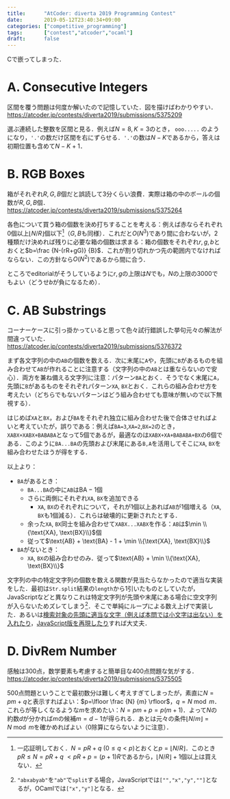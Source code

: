 ```yaml
---
title:      "AtCoder: diverta 2019 Programming Contest"
date:       2019-05-12T23:40:34+09:00
categories: ["competitive_programming"]
tags:       ["contest","atcoder","ocaml"]
draft:      false
---
```


Cで嵌ってしまった．

# A. Consecutive Integers

区間を覆う問題は何度か解いたので記憶していた．図を描けばわかりやすい． https://atcoder.jp/contests/diverta2019/submissions/5375209

選ぶ連続した整数を区間と見る．例えば$N=8,K=3$のとき，
`ooo.....`
のようになり，`'.'`の数だけ区間を右にずらせる．`'.'`の数は$N-K$であるから，答えは初期位置も含めて$N-K+1$．

# B. RGB Boxes

箱がそれぞれ$R,G,B$個だと誤読して3分くらい浪費．実際は箱の中のボールの個数が$R,G,B$個． https://atcoder.jp/contests/diverta2019/submissions/5375264

各色について買う箱の個数を決め打ちすることを考える：例えば赤ならそれぞれ$0$個以上$\lfloor N/R \rfloor$個以下[^1]（$G,B$も同様）．これだと$O(N^{3})$であり間に合わないが，2種類だけ決めれば残りに必要な箱の個数は求まる：箱の個数をそれぞれ$r,g,b$とおくと$b=\frac {N-(rR+gG)} {B}$．これが割り切れかつ先の範囲内でなければならない．この方針なら$O(N^2)$であるから間に合う．

ところでeditorialがそうしているように$r,g$の上限は$N$でも，$N$の上限の$3000$でもよい（どうせ$b$が負になるため）．

[^1]: 一応証明しておく．$N=pR+q\ (0 \le q \lt p)$とおくと$p=\lfloor N/R \rfloor$．このとき$pR \le N = pR+q$ $\lt pR+p = (p+1) R$であるから，$\lfloor N/R \rfloor + 1$個以上は買えない．

# C. AB Substrings

コーナーケースに引っ掛かっていると思って色々試行錯誤した挙句元々の解法が間違っていた． https://atcoder.jp/contests/diverta2019/submissions/5376372

まず各文字列の中の`AB`の個数を数える．次に末尾に`A`や，先頭に`B`があるものを組み合わせて`AB`が作れることに注意する（文字列の中の`AB`とは重ならないので安心）．両方を兼ね備える文字列に注意：パターン`BA`とおく．そうでなく末尾に`A`，先頭に`B`があるものをそれぞれパターン`XA`, `BX`とおく．これらの組み合わせ方を考えたい（どちらでもないパターンはどう組み合わせても意味が無いので以下無視する）．

はじめば`XA`と`BX`，および`BA`をそれぞれ独立に組み合わせた後で合体させればよいと考えていたが，誤りである：例えば`BA=3`,`XA=2`,`BX=2`のとき，`XABX+XABX+BABABA`となって5個であるが，最適なのは`XABX+XA+BABABA+BX`の6個である．このように`BA...BA`の先頭および末尾にある`B,A`を活用してそこに`XA`, `BX`を組み合わせたほうが得をする．

以上より：

* `BA`があるとき：
	* `BA...BA`の中に`AB`は$\text{BA}-1$個
	* さらに両側にそれぞれ`XA`, `BX`を追加できる
		* `XA`, `BX`のそれぞれについて，それが1個以上あれば`AB`が1個増える（`XA`, `BX`も1個減る）．これらは破壊的に更新されたとする．
	* 余った`XA`, `BX`同士を組み合わせて`XABX...XABX`を作る：`AB`は$\min \\{\text{XA}, \text{BX}\\}$個
	* 従って$\text{AB} + \text{BA} - 1 + \min \\{\text{XA}, \text{BX}\\}$
* `BA`がないとき：
	* `XA`, `BX`の組み合わせのみ．従って$\text{AB} + \min \\{\text{XA}, \text{BX}\\}$

文字列の中の特定文字列の個数を数える関数が見当たらなかったので適当な実装をした．最初は`Str.split`結果の`length`から1引いたものとしていたが，JavaScriptなどと異なりこれは特定文字列が先頭や末尾にある場合に空文字列が入らないためズレてしまう[^2]．そこで単純にループによる数え上げで実装した．あるいは[検索対象の先頭に適当な文字（例えば本問では小文字は出ない）を入れたり](https://atcoder.jp/contests/diverta2019/submissions/5384221)，[JavaScript版を再現したり](https://atcoder.jp/contests/diverta2019/submissions/5411500)すれば大丈夫．

[^2]: `"abxabyab"`を`"ab"`で`split`する場合，JavaScriptでは`["","x","y",""]`となるが，OCamlでは`["x","y"]`となる．

# D. DivRem Number

感触は300点，数学要素も考慮すると簡単目な400点問題な気がする． https://atcoder.jp/contests/diverta2019/submissions/5375505

500点問題ということで最初数分は難しく考えすぎてしまったが，素直に$N=pm+q$と表示すればよい：$p=\lfloor \frac {N} {m} \rfloor$，$q=N \bmod m$．これらが等しくなるような$m$を求めたい：$N=pm+p=p(m+1)$．よって$N$の約数$d$が分かれば$m$の候補$m = d - 1$が得られる．あとは元々の条件$\lfloor N/m \rfloor = N \bmod m$を確かめればよい（$0$除算にならないように注意）．


